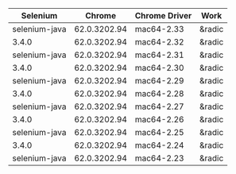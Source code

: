 |    Selenium   |    Chrome     | Chrome Driver |  Work  |
| ------------- | ------------- | ------------- |  ----  |
| selenium-java | 62.0.3202.94  |  mac64-2.33   | &radic |
| 3.4.0         | 62.0.3202.94  |  mac64-2.32   | &radic |
| selenium-java | 62.0.3202.94  |  mac64-2.31   | &radic |
| 3.4.0         | 62.0.3202.94  |  mac64-2.30   | &radic |
| selenium-java | 62.0.3202.94  |  mac64-2.29   | &radic |
| 3.4.0         | 62.0.3202.94  |  mac64-2.28   | &radic |
| selenium-java | 62.0.3202.94  |  mac64-2.27   | &radic |
| 3.4.0         | 62.0.3202.94  |  mac64-2.26   | &radic |
| selenium-java | 62.0.3202.94  |  mac64-2.25   | &radic |
| 3.4.0         | 62.0.3202.94  |  mac64-2.24   | &radic |
| selenium-java | 62.0.3202.94  |  mac64-2.23   | &radic |
